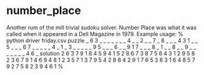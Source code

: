 # number_place
Another rum of the mill trivial sudoku solver. Number Place was what it was called when it appeared in a Dell Magazine in 1979.
Example usage:
% python driver friday.csv
puzzle
_ 6 3 _ _ _ _ _ _
_ 4 _ _ 2 _ _ 7 _
8 _ _ _ 4 3 1 _ _
5 _ _ _ 6 7 _ _ _
_ _ 4 _ 1 _ 3 _ _
_ _ _ 9 5 _ _ _ 6
_ _ 9 1 7 _ _ _ 8
_ 1 _ _ 8 _ _ 9 _
_ _ _ _ _ _ 4 6 _
solution
2 6 3 7 9 1 8 4 5
9 4 1 5 2 8 6 7 3
8 7 5 6 4 3 1 2 9
5 8 2 3 6 7 9 1 4
6 9 4 8 1 2 3 5 7
1 3 7 9 5 4 2 8 6
4 2 9 1 7 6 5 3 8
3 1 6 4 8 5 7 9 2
7 5 8 2 3 9 4 6 1
%
